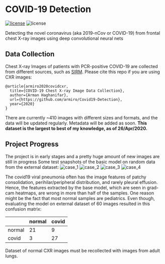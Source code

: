 # COVID-19 Detection
[![license](https://img.shields.io/github/license/mashape/apistatus.svg?style=flat-square)](https://github.com/armiro/Covid19-Detection/blob/master/LICENSE)
![license](https://img.shields.io/badge/development-40%25-yellow?style=flat-square)

Detecting the novel coronavirus (aka 2019-nCov or COVID-19) from frontal chest X-ray images 
using deep convolutional neural nets

## Data Collection
Chest X-ray Images of patients with PCR-positive COVID-19 are collected from different sources, such as [SIRM](https://www.sirm.org/category/senza-categoria/covid-19/).
Please cite this repo if you are using CXR images:
```
@article{armiro2020covidcxr,
  title={COVID-19 Chest X-ray Image Data Collection},
  author={Arman Haghanifar},
  url={https://github.com/armiro/Covid19-Detection},
  year={2020}
}
```
There are currently ~410 images with different sizes and formats, and the data will be updated regularly. Metadata will be added as soon. **This dataset is the largest to best of my knowledge, as of 26/Apr/2020.**

## Project Progress
The project is in early stages and a pretty huge amount of new images are still in progress
Some test snapshots of the basic model on random data from the external dataset:
![case_1](https://github.com/armiro/Covid19-Detection/blob/master/documents/case%231.png)
![case_2](https://github.com/armiro/Covid19-Detection/blob/master/documents/case%232.png)
![case_3](https://github.com/armiro/Covid19-Detection/blob/master/documents/case%233.png)
![case_4](https://github.com/armiro/Covid19-Detection/blob/master/documents/case%234.png)

The covid19 viral pneumonia often has the image features of patchy consolidation, 
perihilar/peripheral distribution, and rarely pleural effusion. Hence, the features extracted by the 
base model, which are seen in grad-cam heatmaps, are wrong in more than half of the samples. One reason 
might be the fact that most normal samples are pediatrics. Even though, evaluating the model on external
dataset of 60 images resulted in this confusion matrix:

|        | normal | covid |
|--------|--------|-------|
| normal | 21     | 9     |
| covid  | 3      | 27    |

Dataset of normal CXR images must be recollected with images from adult lungs.
